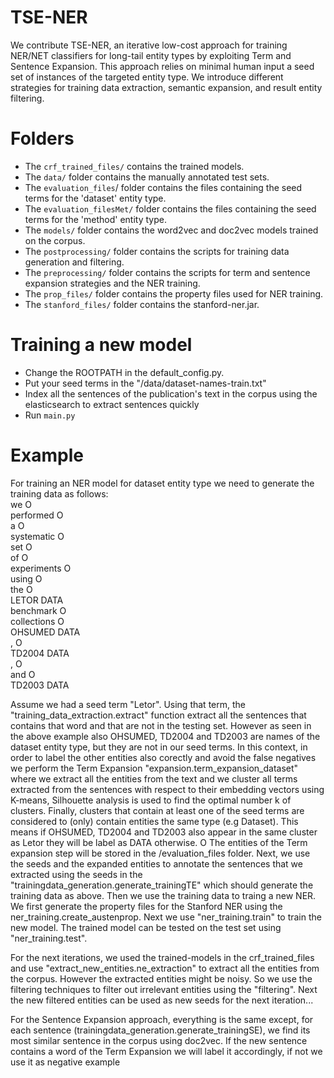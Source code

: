 # TSE-NER
We contribute TSE-NER, an iterative low-cost approach for training NER/NET classifiers for long-tail entity types by exploiting
Term and Sentence Expansion. This approach relies on minimal human input  a seed set of instances of the targeted entity type.
We introduce different strategies for training data extraction, semantic expansion, and result entity filtering.

# Folders
- The `crf_trained_files/` contains the trained models.
- The `data/` folder contains the manually annotated test sets.
- The `evaluation_files`/ folder contains the files containing the seed terms for the 'dataset' entity type.
- The `evaluation_filesMet/` folder contains the files containing the seed terms for the 'method' entity type.
- The `models/` folder contains the word2vec and doc2vec models trained on the corpus.
- The `postprocessing/` folder contains the scripts for training data generation and filtering.
- The `preprocessing/` folder contains the scripts for term and sentence expansion strategies and the NER training.
- The `prop_files/` folder contains the property files used for NER training.
- The `stanford_files/` folder contains the stanford-ner.jar.


# Training a new model
- Change the ROOTPATH in the default_config.py.
- Put your seed terms in the "/data/dataset-names-train.txt"
- Index all the sentences of the publication's text in the corpus using the elasticsearch to extract sentences quickly
- Run `main.py`

# Example
For training an NER model for dataset entity type we need to generate the training data as follows:  
we  O  
performed   O  
a   O  
systematic  O  
set O  
of  O  
experiments O  
using   O  
the O  
LETOR   DATA  
benchmark   O  
collections O  
OHSUMED DATA  
,   O  
TD2004  DATA  
,   O  
and O  
TD2003  DATA  

Assume we had a seed term "Letor". Using that term, the "training_data_extraction.extract" function extract all
the sentences that contains that word and that are not in the testing set. However as seen in the above example
also OHSUMED, TD2004 and TD2003 are names of the dataset entity type, but they are not in our seed terms.
In this context, in order to label the other entities also corectly and avoid  the false negatives
we perform the Term Expansion  "expansion.term_expansion_dataset" where we extract all the entities from the text
and we cluster all terms extracted from the sentences with respect to their embedding vectors using K-means, Silhouette
analysis is used to find the optimal number k of clusters. Finally, clusters that contain at least one of the seed
terms are considered to (only) contain entities the same type (e.g Dataset). This means if OHSUMED, TD2004 and TD2003
also appear in the same cluster as Letor they will be label as DATA otherwise. O The entities of the Term expansion step
will be stored in the /evaluation_files folder. Next, we use the seeds and the expanded entities to annotate the sentences
that we extracted using the seeds in the "trainingdata_generation.generate_trainingTE" which should generate the training
data as above. Then we use the training data to traing a new NER. We first generate the property files for the Stanford
NER using the ner_training.create_austenprop. Next we use "ner_training.train" to train the new model. The trained model can
be tested on the test set using "ner_training.test".

For the next iterations, we used the trained-models in the crf_trained_files and use "extract_new_entities.ne_extraction" to
extract all the entities from the corpus. However the extracted entities might be noisy. So we use the filtering techniques to filter
out irrelevant entities using the "filtering". Next the new filtered entities can be used as new seeds for the next iteration...


For the Sentence Expansion approach, everything is the same except, for each sentence (trainingdata_generation.generate_trainingSE), we find its most similar sentence in the corpus
using doc2vec. If the new sentence contains a word of the Term Expansion we will label it accordingly, if not we use it as negative example
